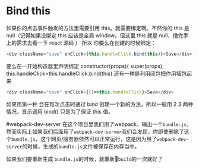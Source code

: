 # Bind this
如果你的点击事件触发的方法里需要引用 this。就需要绑定啊。不然你的 this 是 null（记得如果没绑定 this 应该是全局 window。但这里 this 就是 null，撸完手上的需求去看一下 react 源码 ）
所以 你要么在创建的时候绑定：
```javascript
<div className="save" onClick={this.handleClick.bind(this)}>Save</div>
```
要么在一开始构造器里声明绑定
constructor(props){
  super(props);
  this.handleClick=this.handleClick.bind(this)
还有一种是利用闭包把作用域包起来
```javascript
<div className="save" onClick={()=>this.handleClick}>Save</div>
```
 如果用第一种 会在每次点击时通过 bind 创建一个新的方法，所以一般用 2 3 两种情况，显示调用 bind() 只是为了保证 this 值。

 #webpack-dev-server
 在这个项目里我们用了webpack，输出一个`bundle.js`，然而实际上如果我们后面用了`webpack-dev-server`我们会发现，你即使删除了这个`bundle.js`，这个网页/服务器依然可以正常运行，这是因为用了`webpack-dev-server`的时候，生成的`bundle.js`文件被保存在内存当中。
 

如果我们要重新生成 `bundle.js`的时候，就重新`build`的一次就好了